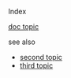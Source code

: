 Index

[doc topic](/docs/doctopic)

see also
* [second topic](second/topic2.md)
* [third topic](/docs/third/topic3)
